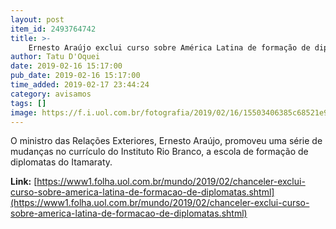 ```yaml
---
layout: post
item_id: 2493764742
title: >-
    Ernesto Araújo exclui curso sobre América Latina de formação de diplomatas
author: Tatu D'Oquei
date: 2019-02-16 15:17:00
pub_date: 2019-02-16 15:17:00
time_added: 2019-02-17 23:44:24
category: avisamos
tags: []
image: https://f.i.uol.com.br/fotografia/2019/02/16/15503406385c68521e9a5c3_1550340638_3x2_rt.jpg
---
```


O ministro das Relações Exteriores, Ernesto Araújo, promoveu uma série de mudanças no currículo do Instituto Rio Branco, a escola de formação de diplomatas do Itamaraty.

**Link:** [https://www1.folha.uol.com.br/mundo/2019/02/chanceler-exclui-curso-sobre-america-latina-de-formacao-de-diplomatas.shtml](https://www1.folha.uol.com.br/mundo/2019/02/chanceler-exclui-curso-sobre-america-latina-de-formacao-de-diplomatas.shtml)

